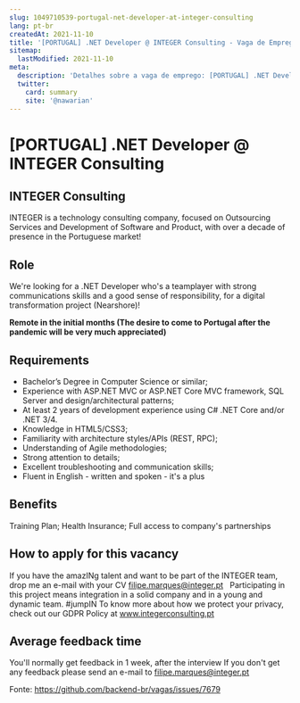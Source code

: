 ```yaml
---
slug: 1049710539-portugal-net-developer-at-integer-consulting
lang: pt-br
createdAt: 2021-11-10
title: '[PORTUGAL] .NET Developer @ INTEGER Consulting - Vaga de Emprego'
sitemap:
  lastModified: 2021-11-10
meta:
  description: 'Detalhes sobre a vaga de emprego: [PORTUGAL] .NET Developer @ INTEGER Consulting'
  twitter:
    card: summary
    site: '@nawarian'
---
```


# [PORTUGAL] .NET Developer @ INTEGER Consulting

## INTEGER Consulting

INTEGER is a technology consulting company, focused on Outsourcing Services and Development of Software and Product, with over a decade of presence in the Portuguese market!

## Role

We're looking for a .NET Developer who's a teamplayer with strong communications skills and a good sense of responsibility, for a digital transformation project (Nearshore)!

**Remote in the initial months (The desire to come to Portugal after the pandemic will be very much appreciated)**

## Requirements

- Bachelor’s Degree in Computer Science or similar;
- Experience with ASP.NET MVC or ASP.NET Core MVC framework, SQL Server and design/architectural patterns;
- At least 2 years of development experience using C# .NET Core and/or .NET 3/4.
- Knowledge in HTML5/CSS3;
- Familiarity with architecture styles/APIs (REST, RPC);
- Understanding of Agile methodologies;
- Strong attention to details;
- Excellent troubleshooting and communication skills;
- Fluent in English - written and spoken - it's a plus

## Benefits

Training Plan;
Health Insurance;
Full access to company's partnerships

## How to apply for this vacancy

If you have the amazINg talent and want to be part of the INTEGER team, drop me an e-mail with your CV filipe.marques@integer.pt
 
Participating in this project means integration in a solid company and in a young and dynamic team. #jumpIN
To know more about how we protect your privacy, check out our GDPR Policy at www.integerconsulting.pt

## Average feedback time
You'll normally get feedback in 1 week, after the interview
If you don't get any feedback please send an e-mail to filipe.marques@integer.pt


Fonte: https://github.com/backend-br/vagas/issues/7679